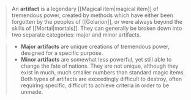 > An **artifact** is a legendary [[Magical item|magical item]] of tremendous power, created by methods which have either been forgotten by the peoples of [[Golarion]], or were always beyond the skills of [[Mortal|mortals]]. They can generally be broken down into two separate categories: major and minor artifacts.

> - **Major artifacts** are unique creations of tremendous power, designed for a specific purpose.
> - **Minor artifacts** are somewhat less powerful, yet still able to change the fate of nations. They are not unique, although they exist in much, much smaller numbers than standard magic items.
> Both types of artifacts are exceedingly difficult to destroy, often requiring specific, difficult to achieve criteria in order to be unmade.









